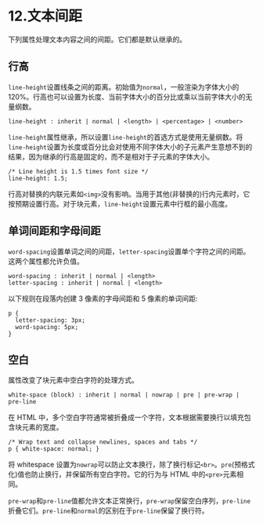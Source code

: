 # 12.文本间距

下列属性处理文本内容之间的间距。它们都是默认继承的。

## 行高

`line-height`设置线条之间的距离。初始值为`normal`，一般渲染为字体大小的 120%。行高也可以设置为长度、当前字体大小的百分比或乘以当前字体大小的无量纲数。

```
line-height : inherit | normal | <length> | <percentage> | <number>

```

`line-height`属性继承，所以设置`line-height`的首选方式是使用无量纲数。将`line-height`设置为长度或百分比会对使用不同字体大小的子元素产生意想不到的结果，因为继承的行高是固定的，而不是相对于子元素的字体大小。

```
/* Line height is 1.5 times font size */
line-height: 1.5;

```

行高对替换的内联元素如`<img>`没有影响。当用于其他(非替换的)行内元素时，它按预期设置行高。对于块元素，`line-height`设置元素中行框的最小高度。

## 单词间距和字母间距

`word-spacing`设置单词之间的间距，`letter-spacing`设置单个字符之间的间距。这两个属性都允许负值。

```
word-spacing : inherit | normal | <length>
letter-spacing : inherit | normal | <length>

```

以下规则在段落内创建 3 像素的字母间距和 5 像素的单词间距:

```
p {
  letter-spacing: 3px;
  word-spacing: 5px;
}

```

## 空白

属性改变了块元素中空白字符的处理方式。

```
white-space (block) : inherit | normal | nowrap | pre | pre-wrap | pre-line

```

在 HTML 中，多个空白字符通常被折叠成一个字符，文本根据需要换行以填充包含块元素的宽度。

```
/* Wrap text and collapse newlines, spaces and tabs */
p { white-space: normal; }

```

将 whitespace 设置为`nowrap`可以防止文本换行，除了换行标记`<br>`。`pre`(预格式化)值也防止换行，并保留所有空白字符。它的行为与 HTML 中的`<pre>`元素相同。

`pre-wrap`和`pre-line`值都允许文本正常换行，`pre-wrap`保留空白序列，`pre-line`折叠它们。`pre-line`和`normal`的区别在于`pre-line`保留了换行符。